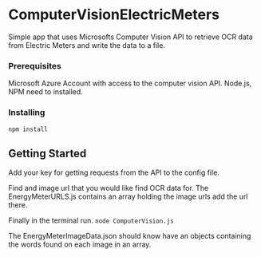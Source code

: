 # ComputerVisionElectricMeters
Simple app that uses Microsofts Computer Vision API to retrieve OCR data from Electric Meters and write the data to a file.

### Prerequisites
Microsoft Azure Account with access to the computer vision API.
Node.js, NPM need to installed.

### Installing
```npm install```

## Getting Started
Add your key for getting requests from the API to the config file.

Find and image url that you would like find OCR data for.
The EnergyMeterURLS.js contains an array holding the image urls add the url there.

Finally in the terminal run.
```node ComputerVision.js```

The EnergyMeterImageData.json should know have an objects containing the words found on each image in an array.



